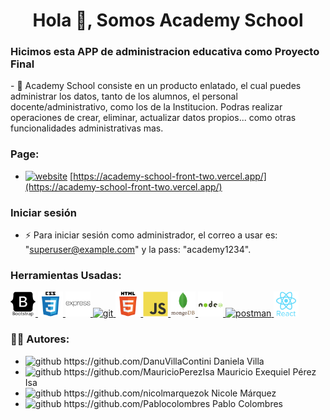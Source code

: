 <h1 align="center">Hola 👋, Somos Academy School</h1>

<h3 align="start">Hicimos esta APP de administracion educativa como Proyecto Final</h3>
- 📝 Academy School consiste en un producto enlatado, el cual puedes administrar los datos, tanto de los alumnos, el personal docente/administrativo, como los de la Institucion. Podras realizar operaciones de crear, eliminar, actualizar datos propios... como otras funcionalidades administrativas mas.


<h3 align="left">Page: </h3>

-  [<img src='https://cdn.jsdelivr.net/npm/simple-icons@3.0.1/icons/icloud.svg' alt='website' height='40'>](https://academy-school-front-two.vercel.app/)   [https://academy-school-front-two.vercel.app/](https://academy-school-front-two.vercel.app/)

<h3 align="left">Iniciar sesión</h3>

- ⚡ Para iniciar sesión como administrador, el correo a usar es: "superuser@example.com" y la pass: "academy1234".
  

<h3 align="left">Herramientas Usadas:</h3>

<p align="left"> <a href="https://getbootstrap.com" target="_blank" rel="noreferrer"> <img src="https://raw.githubusercontent.com/devicons/devicon/master/icons/bootstrap/bootstrap-plain-wordmark.svg" alt="bootstrap" width="40" height="40"/> </a> <a href="https://www.w3schools.com/css/" target="_blank" rel="noreferrer"> <img src="https://raw.githubusercontent.com/devicons/devicon/master/icons/css3/css3-original-wordmark.svg" alt="css3" width="40" height="40"/> </a> <a href="https://expressjs.com" target="_blank" rel="noreferrer"> <img src="https://raw.githubusercontent.com/devicons/devicon/master/icons/express/express-original-wordmark.svg" alt="express" width="40" height="40"/> </a> <a href="https://git-scm.com/" target="_blank" rel="noreferrer"> <img src="https://www.vectorlogo.zone/logos/git-scm/git-scm-icon.svg" alt="git" width="40" height="40"/> </a> <a href="https://www.w3.org/html/" target="_blank" rel="noreferrer"> <img src="https://raw.githubusercontent.com/devicons/devicon/master/icons/html5/html5-original-wordmark.svg" alt="html5" width="40" height="40"/> </a> <a href="https://developer.mozilla.org/en-US/docs/Web/JavaScript" target="_blank" rel="noreferrer"> <img src="https://raw.githubusercontent.com/devicons/devicon/master/icons/javascript/javascript-original.svg" alt="javascript" width="40" height="40"/> </a> <a href="https://www.mongodb.com/" target="_blank" rel="noreferrer"> <img src="https://raw.githubusercontent.com/devicons/devicon/master/icons/mongodb/mongodb-original-wordmark.svg" alt="mongodb" width="40" height="40"/> </a> <a href="https://nodejs.org" target="_blank" rel="noreferrer"> <img src="https://raw.githubusercontent.com/devicons/devicon/master/icons/nodejs/nodejs-original-wordmark.svg" alt="nodejs" width="40" height="40"/> </a> <a href="https://postman.com" target="_blank" rel="noreferrer"> <img src="https://www.vectorlogo.zone/logos/getpostman/getpostman-icon.svg" alt="postman" width="40" height="40"/> </a> <a href="https://reactjs.org/" target="_blank" rel="noreferrer"> <img src="https://raw.githubusercontent.com/devicons/devicon/master/icons/react/react-original-wordmark.svg" alt="react" width="40" height="40"/> </a> </p>


<h3 align="left">👨‍💻 Autores:</h3>

<ul align="start">
<li> <img src='https://cdn.jsdelivr.net/npm/simple-icons@3.0.1/icons/github.svg' alt='github' height='40'>  https://github.com/DanuVillaContini Daniela Villa</li>
<li> <img src='https://cdn.jsdelivr.net/npm/simple-icons@3.0.1/icons/github.svg' alt='github' height='40'>  https://github.com/MauricioPerezIsa Mauricio Exequiel Pérez Isa</li>
<li> <img src='https://cdn.jsdelivr.net/npm/simple-icons@3.0.1/icons/github.svg' alt='github' height='40'>  https://github.com/nicolmarquezok Nicole Márquez</li>
<li> <img src='https://cdn.jsdelivr.net/npm/simple-icons@3.0.1/icons/github.svg' alt='github' height='40'>  https://github.com/Pablocolombres Pablo Colombres</li>
</ul>




          


